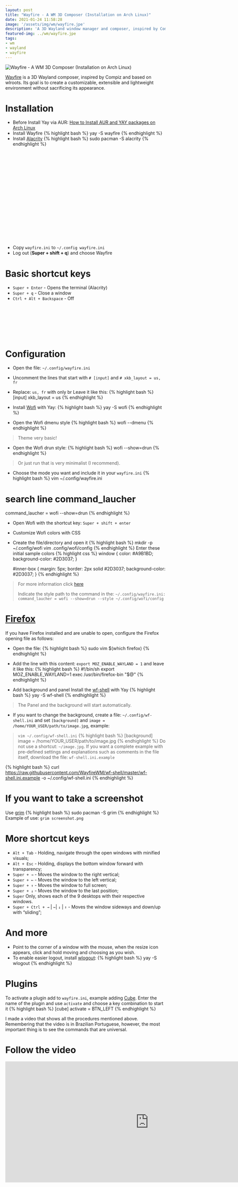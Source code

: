 ```yaml
---
layout: post
title: "Wayfire - A WM 3D Composer (Installation on Arch Linux)"
date: 2021-01-24 11:58:28
image: '/assets/img/wm/wayfire.jpe'
description: 'A 3D Wayland window manager and composer, inspired by Compiz and based on wlroots.'
featured-img: ../wm/wayfire.jpe
tags:
- wm
- wayland
- wayfire
---
```



![Wayfire - A WM 3D Composer (Installation on Arch Linux)](/assets/img/wm/wayfire.jpe)

[Wayfire](https://wayfire.org/) is a 3D Wayland composer, inspired by Compiz and based on wlroots. Its goal is to create a customizable, extensible and lightweight environment without sacrificing its appearance.

# Installation

+ Before Install Yay via AUR: [How to Install AUR and YAY packages on Arch Linux](https://en.terminalroot.com.br/how-to-install-aur-packages-via-yay-on-arch-linux/)
+ Install Wayfire
{% highlight bash %}
yay -S wayfire
{% endhighlight %}
+ Install [Alacrity](https://github.com/alacritty/alacritty)
{% highlight bash %}
sudo pacman -S alacrity
{% endhighlight %}

<!-- QUADRADO -->
<script async src="//pagead2.googlesyndication.com/pagead/js/adsbygoogle.js"></script>
<ins class="adsbygoogle"
style="display:inline-block;width:336px;height:280px"
data-ad-client="ca-pub-2838251107855362"
data-ad-slot="5351066970"></ins>
<script>
(adsbygoogle = window.adsbygoogle || []).push({});
</script>

+ Copy `wayfire.ini` to `~/.config wayfire.ini`
+ Log out (**Super + shift + q**) and choose Wayfire

# Basic shortcut keys
+ `Super + Enter` - Opens the terminal (Alacrity)
+ `Super + q` - Close a window
+ `Ctrl + Alt + Backspace` - Off

<!-- LISTA MIN -->
<script async src="//pagead2.googlesyndication.com/pagead/js/adsbygoogle.js"></script>
<ins class="adsbygoogle"
style="display:inline-block;width:730px;height:95px"
data-ad-client="ca-pub-2838251107855362"
data-ad-slot="5351066970"></ins>
<script>
(adsbygoogle = window.adsbygoogle || []).push({});
</script>

# Configuration
+ Open the file: `~/.config/wayfire.ini`
+ Uncomment the lines that start with `# [input]` and `# xkb_layout = us, fr`
+ Replace: `us, fr` with only br Leave it like this:
{% highlight bash %}
[input]
xkb_layout = us
{% endhighlight %}

+ Install [Wofi](https://hg.sr.ht/~scoopta/wofi) with Yay:
{% highlight bash %}
yay -S wofi
{% endhighlight %}

+ Open the Wofi dmenu style
{% highlight bash %}
wofi --dmenu
{% endhighlight %}
> Theme very basic!

+ Open the Wofi drun style:
{% highlight bash %}
wofi --show=drun
{% endhighlight %}
> Or just run that is very minimalist (I recommend).

+ Choose the mode you want and include it in your `wayfire.ini`
{% highlight bash %}
vim ~/.config/wayfire.ini
# search line command_laucher
command_laucher = wofi --show=drun
{% endhighlight %}

<!-- RETANGULO LARGO 2 -->
<script async src="//pagead2.googlesyndication.com/pagead/js/adsbygoogle.js"></script>
<ins class="adsbygoogle"
style="display:block; text-align:center;"
data-ad-layout="in-article"
data-ad-format="fluid"
data-ad-client="ca-pub-2838251107855362"
data-ad-slot="8549252987"></ins>
<script>
(adsbygoogle = window.adsbygoogle || []).push({});
</script>

+ Open Wofi with the shortcut key: `Super + shift + enter`
+ Customize Wofi colors with CSS
+ Create the file/directory and open it
{% highlight bash %}
mkdir -p ~/.config/wofi
vim .config/wofi/config
{% endhighlight %}
Enter these initial sample colors
{% highlight css %}
window {
  color: #A9B1BD;
  background-color: #2D3037;
  }

  #inner-box {
  margin: 5px;
  border: 2px solid #2D3037;
  background-color: #2D3037;
}
{% endhighlight %}
> For more information click [here](https://cloudninja.pw/docs/wofi.html)
> 
> Indicate the style path to the command in the: `~/.config/wayfire.ini: command_laucher = wofi --show=drun --style ~/.config/wofi/config`

# [Firefox](https://en.terminalroot.com.br/how-to-open-markdown-files-with-md-extension-in-firefox/)
If you have Firefox installed and are unable to open, configure the Firefox opening file as follows:

+ Open the file:
{% highlight bash %}
sudo vim $(which firefox)
{% endhighlight %}

+ Add the line with this content: `export MOZ_ENABLE_WAYLAND = 1` and leave it like this:
{% highlight bash %}
#!/bin/sh
export MOZ_ENABLE_WAYLAND=1
exec /usr/bin/firefox-bin "$@"
{% endhighlight %}

+ Add background and panel
Install the [wf-shell]() with Yay
{% highlight bash %}
yay -S wf-shell
{% endhighlight %}
> The Panel and the background will start automatically.

+ If you want to change the background, create a file: `~/.config/wf-shell.ini` and set `[background]` and `image = /home/YOUR_USER/path/to/image.jpg`, example:
> `vim ~/.config/wf-shell.ini`
{% highlight bash %}
[background]
image = /home/YOUR_USER/path/to/image.jpg
{% endhighlight %}
> Do not use a shortcut: `~/image.jpg`. If you want a complete example with pre-defined settings and explanations such as comments in the file itself, download the file: `wf-shell.ini.example`

{% highlight bash %}
curl https://raw.githubusercontent.com/WayfireWM/wf-shell/master/wf-shell.ini.example -o ~/.config/wf-shell.ini
{% endhighlight %}

# If you want to take a screenshot
Use [grim](https://github.com/emersion/grim)
{% highlight bash %}
sudo pacman -S grim
{% endhighlight %}
Example of use: `grim screenshot.png`

# More shortcut keys

+ `Alt + Tab` - Holding, navigate through the open windows with minified visuals;
+ `Alt + Esc` - Holding, displays the bottom window forward with transparency;
+ `Super + →` - Moves the window to the right vertical;
+ `Super + ←` - Moves the window to the left vertical;
+ `Super + ↑` - Moves the window to full screen;
+ `Super + ↓` - Moves the window to the last position;
+ `Super` Only, shows each of the 9 desktops with their respective windows.
+ `Super + Ctrl + →` | `←`| `↓` | `↑` - Moves the window sideways and down/up with “sliding”;

# And more

+ Point to the corner of a window with the mouse, when the resize icon appears, click and hold moving and choosing as you wish.
+ To enable easier logout, install [wlogout](https://github.com/ArtsyMacaw/wlogout):
{% highlight bash %}
yay -S wlogout
{% endhighlight %}

# Plugins
To activate a plugin add to `wayfire.ini`, example adding [Cube](https://github.com/WayfireWM/wayfire/wiki/Configuration#cube). Enter the name of the plugin and use `activate` and choose a key combination to start it
{% highlight bash %}
[cube]
activate = <super> <alt> BTN_LEFT
{% endhighlight %}

I made a video that shows all the procedures mentioned above. Remembering that the video is in Brazilian Portuguese, however, the most important thing is to see the commands that are universal.

# Follow the video

<iframe width="900" height="380" src="https://www.youtube.com/embed/GRcx5JlhecA" frameborder="0" allow="accelerometer; autoplay; clipboard-write; encrypted-media; gyroscope; picture-in-picture" allowfullscreen></iframe>

<!-- RETANGULO LARGO -->
<script async src="https://pagead2.googlesyndication.com/pagead/js/adsbygoogle.js"></script>
<!-- Informat -->
<ins class="adsbygoogle"
style="display:block"
data-ad-client="ca-pub-2838251107855362"
data-ad-slot="2327980059"
data-ad-format="auto"
data-full-width-responsive="true"></ins>
<script>
(adsbygoogle = window.adsbygoogle || []).push({});
</script>
    
